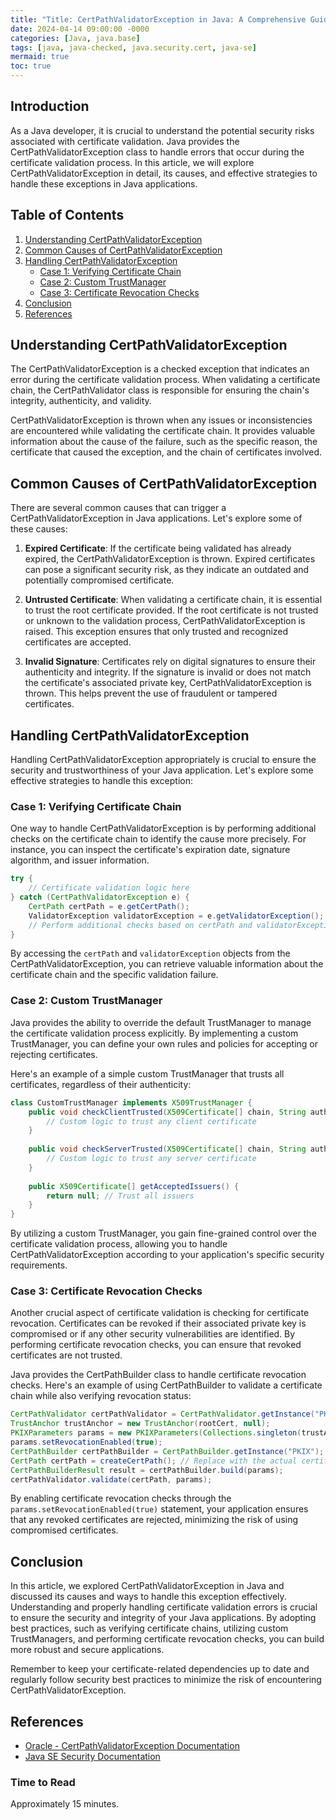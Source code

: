 ```yaml
---
title: "Title: CertPathValidatorException in Java: A Comprehensive Guide to Handling Certificate Validation Errors"
date: 2024-04-14 09:00:00 -0000
categories: [Java, java.base]
tags: [java, java-checked, java.security.cert, java-se]
mermaid: true
toc: true
---
```



## Introduction

As a Java developer, it is crucial to understand the potential security risks associated with certificate validation. Java provides the CertPathValidatorException class to handle errors that occur during the certificate validation process. In this article, we will explore CertPathValidatorException in detail, its causes, and effective strategies to handle these exceptions in Java applications.

## Table of Contents

1. [Understanding CertPathValidatorException](#understanding-certpathvalidatorexception)
2. [Common Causes of CertPathValidatorException](#common-causes-of-certpathvalidatorexception)
3. [Handling CertPathValidatorException](#handling-certpathvalidatorexception)
    - [Case 1: Verifying Certificate Chain](#case-1-verifying-certificate-chain)
    - [Case 2: Custom TrustManager](#case-2-custom-trustmanager)
    - [Case 3: Certificate Revocation Checks](#case-3-certificate-revocation-checks)
4. [Conclusion](#conclusion)
5. [References](#references)

## Understanding CertPathValidatorException

The CertPathValidatorException is a checked exception that indicates an error during the certificate validation process. When validating a certificate chain, the CertPathValidator class is responsible for ensuring the chain's integrity, authenticity, and validity.

CertPathValidatorException is thrown when any issues or inconsistencies are encountered while validating the certificate chain. It provides valuable information about the cause of the failure, such as the specific reason, the certificate that caused the exception, and the chain of certificates involved.

## Common Causes of CertPathValidatorException

There are several common causes that can trigger a CertPathValidatorException in Java applications. Let's explore some of these causes:

1. **Expired Certificate**: If the certificate being validated has already expired, the CertPathValidatorException is thrown. Expired certificates can pose a significant security risk, as they indicate an outdated and potentially compromised certificate.

2. **Untrusted Certificate**: When validating a certificate chain, it is essential to trust the root certificate provided. If the root certificate is not trusted or unknown to the validation process, CertPathValidatorException is raised. This exception ensures that only trusted and recognized certificates are accepted.

3. **Invalid Signature**: Certificates rely on digital signatures to ensure their authenticity and integrity. If the signature is invalid or does not match the certificate's associated private key, CertPathValidatorException is thrown. This helps prevent the use of fraudulent or tampered certificates.

## Handling CertPathValidatorException

Handling CertPathValidatorException appropriately is crucial to ensure the security and trustworthiness of your Java application. Let's explore some effective strategies to handle this exception:

### Case 1: Verifying Certificate Chain

One way to handle CertPathValidatorException is by performing additional checks on the certificate chain to identify the cause more precisely. For instance, you can inspect the certificate's expiration date, signature algorithm, and issuer information.

```java
try {
    // Certificate validation logic here
} catch (CertPathValidatorException e) {
    CertPath certPath = e.getCertPath();
    ValidatorException validatorException = e.getValidatorException();
    // Perform additional checks based on certPath and validatorException
}
```

By accessing the `certPath` and `validatorException` objects from the CertPathValidatorException, you can retrieve valuable information about the certificate chain and the specific validation failure.

### Case 2: Custom TrustManager

Java provides the ability to override the default TrustManager to manage the certificate validation process explicitly. By implementing a custom TrustManager, you can define your own rules and policies for accepting or rejecting certificates.

Here's an example of a simple custom TrustManager that trusts all certificates, regardless of their authenticity:

```java
class CustomTrustManager implements X509TrustManager {
    public void checkClientTrusted(X509Certificate[] chain, String authType) {
        // Custom logic to trust any client certificate
    }
    
    public void checkServerTrusted(X509Certificate[] chain, String authType) {
        // Custom logic to trust any server certificate
    }
    
    public X509Certificate[] getAcceptedIssuers() {
        return null; // Trust all issuers
    }
}
```

By utilizing a custom TrustManager, you gain fine-grained control over the certificate validation process, allowing you to handle CertPathValidatorException according to your application's specific security requirements.

### Case 3: Certificate Revocation Checks

Another crucial aspect of certificate validation is checking for certificate revocation. Certificates can be revoked if their associated private key is compromised or if any other security vulnerabilities are identified. By performing certificate revocation checks, you can ensure that revoked certificates are not trusted.

Java provides the CertPathBuilder class to handle certificate revocation checks. Here's an example of using CertPathBuilder to validate a certificate chain while also verifying revocation status:

```java
CertPathValidator certPathValidator = CertPathValidator.getInstance("PKIX");
TrustAnchor trustAnchor = new TrustAnchor(rootCert, null);
PKIXParameters params = new PKIXParameters(Collections.singleton(trustAnchor));
params.setRevocationEnabled(true);
CertPathBuilder certPathBuilder = CertPathBuilder.getInstance("PKIX");
CertPath certPath = createCertPath(); // Replace with the actual certificate chain
CertPathBuilderResult result = certPathBuilder.build(params);
certPathValidator.validate(certPath, params);
```

By enabling certificate revocation checks through the `params.setRevocationEnabled(true)` statement, your application ensures that any revoked certificates are rejected, minimizing the risk of using compromised certificates.

## Conclusion

In this article, we explored CertPathValidatorException in Java and discussed its causes and ways to handle this exception effectively. Understanding and properly handling certificate validation errors is crucial to ensure the security and integrity of your Java applications. By adopting best practices, such as verifying certificate chains, utilizing custom TrustManagers, and performing certificate revocation checks, you can build more robust and secure applications.

Remember to keep your certificate-related dependencies up to date and regularly follow security best practices to minimize the risk of encountering CertPathValidatorException.

## References

- [Oracle - CertPathValidatorException Documentation](https://docs.oracle.com/en/java/javase/11/docs/api/java.base/java/security/cert/CertPathValidatorException.html)
- [Java SE Security Documentation](https://docs.oracle.com/en/java/javase/11/security/java-se-security-api.html)

### Time to Read

Approximately 15 minutes.